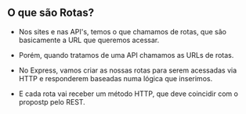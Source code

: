 ## O que são Rotas?

- Nos sites e nas API's, temos o que chamamos de rotas, que são basicamente a URL que queremos acessar.

- Porém, quando tratamos de uma API chamamos as URLs de rotas.

- No Express, vamos criar as nossas rotas para serem acessadas via HTTP e responderem baseadas numa lógica que inserimos.

- E cada rota vai receber um método HTTP, que deve coincidir com o propostp pelo REST.
